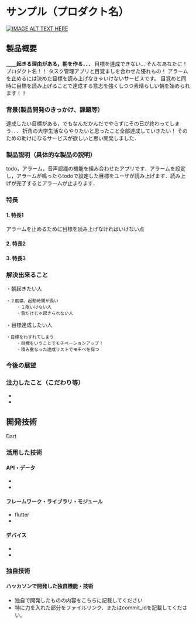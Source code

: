 # サンプル（プロダクト名）

[![IMAGE ALT TEXT HERE](https://jphacks.com/wp-content/uploads/2025/05/JPHACKS2025_ogp.jpg)](https://www.youtube.com/watch?v=lA9EluZugD8)

## 製品概要
__＿＿起きる理由がある，朝を作る．．．__
目標を達成できない…
そんなあなたに！プロダクト名！！
タスク管理アプリと目覚ましを合わせた優れもの！
アラームを止めるには決めた目標を読み上げなきゃいけないサービスです。
目覚めと同時に目標を読み上げることで達成する意志を強くしつつ素晴らしい朝を始められます！！

### 背景(製品開発のきっかけ、課題等）
達成したい目標がある，でもなんだかんだでやらずにその日が終わってしまう．．．
折角の大学生活ならやりたいと思ったこと全部達成していきたい！
そのための助けになるサービスが欲しいと思い開発しました．

### 製品説明（具体的な製品の説明）
todo，アラーム，音声認識の機能を組み合わせたアプリです．アラームを設定し，アラームが鳴ったらtodoで設定した目標をユーザが読み上げます．読み上げが完了するとアラームが止まります．

### 特長
#### 1. 特長1
アラームを止めるために目標を読み上げなければいけない点
#### 2. 特長2

#### 3. 特長3

### 解決出来ること
・朝起きたい人

    ・２度寝、起動時間が長い
        ・１限いけない人
        ・音だけじゃ起きられない人
・目標達成したい人
    
    ・目標をわすれてしまう
        ・目標をいうことでモチベーションアップ！
        ・積み重なった達成リストでモチベを保つ

### 今後の展望

### 注力したこと（こだわり等）
* 
* 

## 開発技術
Dart

### 活用した技術


#### API・データ
* 
* 

#### フレームワーク・ライブラリ・モジュール
* flutter
* 

#### デバイス
* 
* 

### 独自技術
#### ハッカソンで開発した独自機能・技術
* 独自で開発したものの内容をこちらに記載してください
* 特に力を入れた部分をファイルリンク、またはcommit_idを記載してください。
